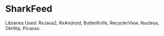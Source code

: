 # SharkFeed

Libraries Used:
RxJava2, RxAndroid, ButterKnife, RecyclerView, Nucleus, OkHttp, Picasso.
